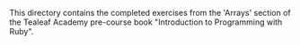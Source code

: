 This directory contains the completed exercises from the 'Arrays' section of the Tealeaf Academy pre-course book
"Introduction to Programming with Ruby".